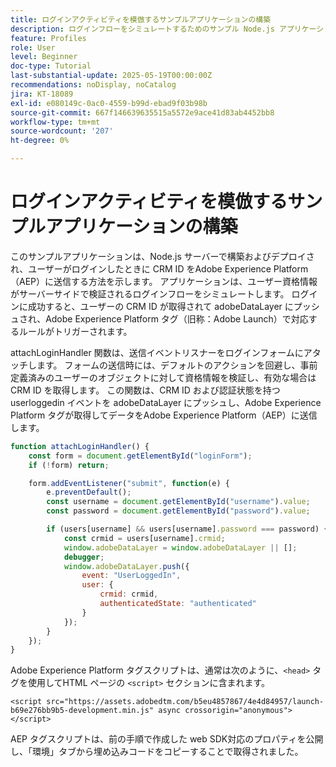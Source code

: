 ```yaml
---
title: ログインアクティビティを模倣するサンプルアプリケーションの構築
description: ログインフローをシミュレートするためのサンプル Node.js アプリケーションを作成します
feature: Profiles
role: User
level: Beginner
doc-type: Tutorial
last-substantial-update: 2025-05-19T00:00:00Z
recommendations: noDisplay, noCatalog
jira: KT-18089
exl-id: e080149c-0ac0-4559-b99d-ebad9f03b98b
source-git-commit: 667f146639635515a5572e9ace41d83ab4452bb8
workflow-type: tm+mt
source-wordcount: '207'
ht-degree: 0%

---
```


# ログインアクティビティを模倣するサンプルアプリケーションの構築

このサンプルアプリケーションは、Node.js サーバーで構築およびデプロイされ、ユーザーがログインしたときに CRM ID をAdobe Experience Platform（AEP）に送信する方法を示します。 アプリケーションは、ユーザー資格情報がサーバーサイドで検証されるログインフローをシミュレートします。 ログインに成功すると、ユーザーの CRM ID が取得されて adobeDataLayer にプッシュされ、Adobe Experience Platform タグ（旧称：Adobe Launch）で対応するルールがトリガーされます。

attachLoginHandler 関数は、送信イベントリスナーをログインフォームにアタッチします。 フォームの送信時には、デフォルトのアクションを回避し、事前定義済みのユーザーのオブジェクトに対して資格情報を検証し、有効な場合は CRM ID を取得します。 この関数は、CRM ID および認証状態を持つ userloggedin イベントを adobeDataLayer にプッシュし、Adobe Experience Platform タグが取得してデータをAdobe Experience Platform（AEP）に送信します。


```javascript
function attachLoginHandler() {
    const form = document.getElementById("loginForm");
    if (!form) return;

    form.addEventListener("submit", function(e) {
        e.preventDefault();
        const username = document.getElementById("username").value;
        const password = document.getElementById("password").value;

        if (users[username] && users[username].password === password) {
            const crmid = users[username].crmid;
            window.adobeDataLayer = window.adobeDataLayer || [];
            debugger;
            window.adobeDataLayer.push({
                event: "UserLoggedIn",
                user: {
                    crmid: crmid,
                    authenticatedState: "authenticated"
                }
            });
        }
    });
}
```

Adobe Experience Platform タグスクリプトは、通常は次のように、`<head>` タグを使用してHTML ページの `<script>` セクションに含まれます。

`<script src="https://assets.adobedtm.com/b5eu4857867/4e4d84957/launch-b69e276bb9b5-development.min.js" async crossorigin="anonymous"></script>`

AEP タグスクリプトは、前の手順で作成した web SDK対応のプロパティを公開し、「環境」タブから埋め込みコードをコピーすることで取得されました。

